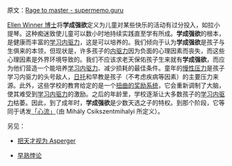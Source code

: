 原文：[Rage to master - supermemo.guru](https://supermemo.guru/wiki/Rage_to_master)

[Ellen Winner 博士](https://www.bc.edu/bc-web/schools/mcas/departments/psychology/people/faculty-directory/ellen-winner.html)将**学成强欲**定义为儿童对某些快乐的活动有过分投入，如拉小提琴。这种痴迷致使儿童可以数小时地持续实践直至学有所成。**学成强欲**的根本，是健康而丰富的[学习内驱力](https://supermemo.guru/wiki/Learn_drive)，这是可以培养的。我们倾向于认为**学成强欲**是孩子与生俱来的本领，但现状是，许多孩子的[内驱力](https://supermemo.guru/wiki/Learn_drive)因为负面的心理因素而丧失，而这些心理因素是外界环境导致的。我们不应该求老天保佑孩子生来就有**学成强欲**，而应为他们营造一个能培养[学习内驱力](https://supermemo.guru/wiki/Learn_drive)、减少损耗的最佳条件。童年的[慢性压力](https://supermemo.guru/wiki/Stress_resilience)是孩子学习内驱力的头号敌人，[日托](https://supermemo.guru/wiki/Daycare_misery)和早教是孩子（不考虑疾病等因素）的主要压力来源。此外，这些学校的教育给定的是一个[扭曲的奖励系统](https://supermemo.guru/wiki/Destructive_impact_of_praise_in_learning)，它会重新调制了大脑，使其难受到[学习内驱力](https://supermemo.guru/wiki/Learn_drive)的激励。之后的年龄里，学校逐渐让大多数孩子的[学习内驱力](https://supermemo.guru/wiki/Learn_drive)枯萎。因此，到了成年时，**学成强欲**是少数天选之子的特权。到那个阶段，它等同于诱发[「心流」](https://supermemo.guru/wiki/Simple_formula_for_happiness)（由 Mihály Csikszentmihalyi 所定义）。

另见：

- [把天才视为 Asperger](https://supermemo.guru/wiki/Trading_genius_for_Asperger)

- [早熟悖论](https://supermemo.guru/wiki/Precocity_paradox)
